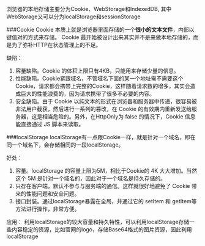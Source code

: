 <!-- 本地存储.md -->

浏览器的本地存储主要分为Cookie、WebStorage和IndexedDB, 其中WebStorage又可以分为localStorage和sessionStorage

###Cookie
Cookie 本质上就是浏览器里面存储的一个**很小的文本文件**，内部以键值对的方式来存储。
Cookie 最开始被设计出来其实并不是来做本地存储的，而是为了弥补HTTP在状态管理上的不足。

缺陷：
1. 容量缺陷。Cookie 的体积上限只有4KB，只能用来存储少量的信息。
2. 性能缺陷。Cookie紧跟域名，不管域名下面的某一个地址需不需要这个Cookie，请求都会携带上完整的Cookie，这样随着请求数的增多，其实会造成巨大的性能浪费的，因为请求携带了很多不必要的内容。
3. 安全缺陷。由于 Cookie 以纯文本的形式在浏览器和服务器中传递，很容易被非法用户截获，然后进行一系列的篡改，在 Cookie 的有效期内重新发送给服务器，这是相当危险的。另外，在HttpOnly为 false 的情况下，Cookie 信息能直接通过 JS 脚本来读取。

###localStorage
localStorage有一点跟Cookie一样，就是针对一个域名，即在同一个域名下，会存储相同的一段localStorage。

好处：
1. 容量。localStorage 的容量上限为5M，相比于Cookie的 4K 大大增加。当然这个 5M 是针对一个域名的，因此对于一个域名是持久存储的。
2. 只存在客户端，默认不参与与服务端的通信。这样就很好地避免了 Cookie 带来的性能问题和安全问题。
3. 接口封装。通过localStorage暴露在全局，并通过它的 setItem 和 getItem等方法进行操作，非常方便。

应用：
利用localStorage的较大容量和持久特性，可以利用localStorage存储一些内容稳定的资源，比如官网的logo，存储Base64格式的图片资源，因此利用localStorage